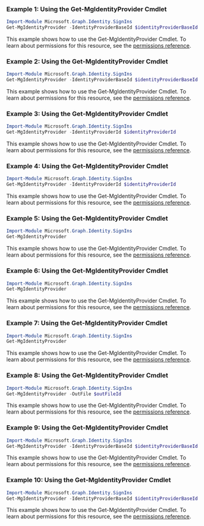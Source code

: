 ### Example 1: Using the Get-MgIdentityProvider Cmdlet
```powershell
Import-Module Microsoft.Graph.Identity.SignIns
Get-MgIdentityProvider -IdentityProviderBaseId $identityProviderBaseId
```
This example shows how to use the Get-MgIdentityProvider Cmdlet.
To learn about permissions for this resource, see the [permissions reference](/graph/permissions-reference).
### Example 2: Using the Get-MgIdentityProvider Cmdlet
```powershell
Import-Module Microsoft.Graph.Identity.SignIns
Get-MgIdentityProvider -IdentityProviderBaseId $identityProviderBaseId
```
This example shows how to use the Get-MgIdentityProvider Cmdlet.
To learn about permissions for this resource, see the [permissions reference](/graph/permissions-reference).
### Example 3: Using the Get-MgIdentityProvider Cmdlet
```powershell
Import-Module Microsoft.Graph.Identity.SignIns
Get-MgIdentityProvider -IdentityProviderId $identityProviderId
```
This example shows how to use the Get-MgIdentityProvider Cmdlet.
To learn about permissions for this resource, see the [permissions reference](/graph/permissions-reference).
### Example 4: Using the Get-MgIdentityProvider Cmdlet
```powershell
Import-Module Microsoft.Graph.Identity.SignIns
Get-MgIdentityProvider -IdentityProviderId $identityProviderId
```
This example shows how to use the Get-MgIdentityProvider Cmdlet.
To learn about permissions for this resource, see the [permissions reference](/graph/permissions-reference).
### Example 5: Using the Get-MgIdentityProvider Cmdlet
```powershell
Import-Module Microsoft.Graph.Identity.SignIns
Get-MgIdentityProvider
```
This example shows how to use the Get-MgIdentityProvider Cmdlet.
To learn about permissions for this resource, see the [permissions reference](/graph/permissions-reference).
### Example 6: Using the Get-MgIdentityProvider Cmdlet
```powershell
Import-Module Microsoft.Graph.Identity.SignIns
Get-MgIdentityProvider
```
This example shows how to use the Get-MgIdentityProvider Cmdlet.
To learn about permissions for this resource, see the [permissions reference](/graph/permissions-reference).
### Example 7: Using the Get-MgIdentityProvider Cmdlet
```powershell
Import-Module Microsoft.Graph.Identity.SignIns
Get-MgIdentityProvider
```
This example shows how to use the Get-MgIdentityProvider Cmdlet.
To learn about permissions for this resource, see the [permissions reference](/graph/permissions-reference).
### Example 8: Using the Get-MgIdentityProvider Cmdlet
```powershell
Import-Module Microsoft.Graph.Identity.SignIns
Get-MgIdentityProvider -OutFile $outFileId
```
This example shows how to use the Get-MgIdentityProvider Cmdlet.
To learn about permissions for this resource, see the [permissions reference](/graph/permissions-reference).
### Example 9: Using the Get-MgIdentityProvider Cmdlet
```powershell
Import-Module Microsoft.Graph.Identity.SignIns
Get-MgIdentityProvider -IdentityProviderBaseId $identityProviderBaseId
```
This example shows how to use the Get-MgIdentityProvider Cmdlet.
To learn about permissions for this resource, see the [permissions reference](/graph/permissions-reference).
### Example 10: Using the Get-MgIdentityProvider Cmdlet
```powershell
Import-Module Microsoft.Graph.Identity.SignIns
Get-MgIdentityProvider -IdentityProviderBaseId $identityProviderBaseId
```
This example shows how to use the Get-MgIdentityProvider Cmdlet.
To learn about permissions for this resource, see the [permissions reference](/graph/permissions-reference).
